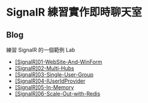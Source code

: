 # SignalR 練習實作即時聊天室

## Blog
練習 SignalR 的一個範例 Lab

- [[SignalR]01-WebSite-And-WinForm][b1]
- [[SignalR]02-Multi-Hubs][b2]
- [[SignalR]03-Single-User-Group][b3]
- [[SignalR]04-IUserIdProvider][b4]
- [[SignalR]05-In-Memory][b5]
- [[SignalR]06-Scale-Out-with-Redis][b6]

[b1]: https://partypeopleland.github.io/artblog/2018/11/22/[SignalR]01-WebSite-And-WinForm/
[b2]: https://partypeopleland.github.io/artblog/2018/11/22/[SignalR]02-Multi-Hubs/
[b3]: https://partypeopleland.github.io/artblog/2018/11/22/[SignalR]03-Single-User-Group/
[b4]: https://partypeopleland.github.io/artblog/2018/11/22/[SignalR]04-IUserIdProvider/
[b5]: https://partypeopleland.github.io/artblog/2018/11/23/[SignalR]05-In-Memory/
[b6]: https://partypeopleland.github.io/artblog/2018/11/26/[SignalR]06-Scale-Out-with-Redis/
